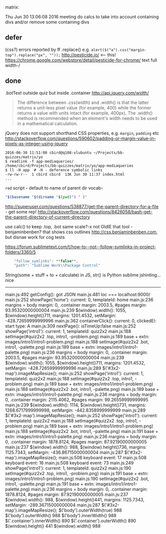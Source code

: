 
matrix:

Thu Jun 30 13:06:08 2016 meeting
do calcs to take into account containing divs
and/or remove some containing divs


## defer

(css?) errors reported by ff
.replace() e.g. `alert($("a").css("margin-top").replace("px", ""));`
http://pesticide.io/ <-- this!
https://chrome.google.com/webstore/detail/pesticide-for-chrome/
text full width-/

## done

.botText outside quiz but inside .container
http://api.jquery.com/width/
>The difference between .css(width) and .width() is that the latter returns a unit-less pixel value (for example, 400) while the former returns a value with units intact (for example, 400px). The .width() method is recommended when an element's width needs to be used in a mathematical calculation.

jQuery does not support shorthand CSS properties, e.g. `margin`, `padding` etc
http://stackoverflow.com/questions/590602/padding-or-margin-value-in-pixels-as-integer-using-jquery

    2016-06-30 11:51:00 cbird@q108-vlubuntu ~/Projects/bb-quizzes/matrix/yo
    $ readlink -f app-mediaqueries/
    /home/cbird/Projects/bb-quizzes/matrix/yo/app-mediaqueries
    $ ll -H app  # -H - deference symbolic links
    -rw-rw-r--  1 cbird cbird  13K Jun 30 11:37 index.html
    ...

`red` script - default to name of parent dir
vocab-

```bash
"$(basename "$(dirname "$(pwd)") " )"
```

http://superuser.com/questions/538877/get-the-parent-directory-for-a-file - get some rep!
http://stackoverflow.com/questions/8426058/bash-get-the-parent-directory-of-current-directory

use calc() to keep .top, .bot same scale?-x not OldIE
that tool - benjaminbenben? that shows css outlines http://css.benjaminbenben.com, but disnae work for cog tests

https://forum.sublimetext.com/t/how-to--not--follow-symlinks-in-project-folders/3360/5

```js
    "follow_symlinks": **false**,
    "path": "Sublime Work\\Package Control"
```

String(some + stuff + to + calculate) in JS, str() is Python
sublime jshinting... nice

---

main.js:492 getConfig(): got JSON
main.js:481 loc === localhost:9000/
main.js:252 showPage('home'): current: 0, templateId: home
main.js:236 margins = body margin: 0, .container margin: 2003.5, #pages margin: 93.95320000000004
main.js:239 $(window).width(): 1055, $(window).height()711, margins: 1201.4532, setMargin: -428.72659999999996
main.js:362 containerClick(): current: 0, clickedEl: start type: A
main.js:309 nextPage(): isTimeUp:false
main.js:252 showPage('intro1'): current: 1, templateId: quiz2x2
main.js:188 setImage(#quiz2x2 .top, intro1, -problem.png)
main.js:189 base + extn: images/intro1/intro1-problem.png)
main.js:188 setImage(#quiz2x2 .bot, intro1, -palette.png)
main.js:189 base + extn: images/intro1/intro1-palette.png)
main.js:236 margins = body margin: 0, .container margin: 2003.5, #pages margin: 93.95320000000004
main.js:239 $(window).width(): 1055, $(window).height()711, margins: 1201.4532, setMargin: -428.72659999999996
main.js:289 $('#3x2-map').imageMapResize(); 
main.js:252 showPage('intro1'): current: 1, templateId: quiz2x2
main.js:188 setImage(#quiz2x2 .top, intro1, -problem.png)
main.js:189 base + extn: images/intro1/intro1-problem.png)
main.js:188 setImage(#quiz2x2 .bot, intro1, -palette.png)
main.js:189 base + extn: images/intro1/intro1-palette.png)
main.js:236 margins = body margin: 0, .container margin: 2115.4062, #pages margin: 99.26559999999995
main.js:239 $(window).width(): 1114, $(window).height()731, margins: 1268.6717999999998, setMargin: -442.8358999999999
main.js:289 $('#3x2-map').imageMapResize(); 
main.js:252 showPage('intro1'): current: 1, templateId: quiz2x2
main.js:188 setImage(#quiz2x2 .top, intro1, -problem.png)
main.js:189 base + extn: images/intro1/intro1-problem.png)
main.js:188 setImage(#quiz2x2 .bot, intro1, -palette.png)
main.js:191 base + extn: images/intro1/intro1-palette.png)
main.js:236 margins = body margin: 0, .container margin: 1878.8124, #pages margin: 87.92190000000005
main.js:237 $(window).width(): 988, $(window).height()736, margins: 1125.7343, setMargin: -436.86715000000004
main.js:287 $('#3x2-map').imageMapResize(); 
main.js:508 keyboard event: 17
main.js:508 keyboard event: 16
main.js:508 keyboard event: 73
main.js:249 showPage('intro1'): current: 1, templateId: quiz2x2
main.js:190 setImage(#quiz2x2 .top, intro1, -problem.png)
main.js:191 base + extn: images/intro1/intro1-problem.png)
main.js:190 setImage(#quiz2x2 .bot, intro1, -palette.png)
main.js:191 base + extn: images/intro1/intro1-palette.png)
main.js:236 margins = body margin: 0, .container margin: 1878.8124, #pages margin: 87.92190000000005
main.js:237 $(window).width(): 988, $(window).height()441, margins: 1125.7343, setMargin: -289.36715000000004
main.js:287 $('#3x2-map').imageMapResize(); 
$('body').outerWidth(true)      988
$('body').outerWidth()          988
$('body').innerWidth()          988
$('.container').innerWidth()    890
$('.container').outerWidth()    890
$(window).height()              441
$(window).width()               988
